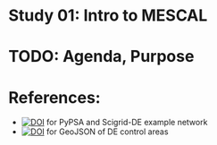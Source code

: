 # Study 01: Intro to MESCAL


# TODO: Agenda, Purpose

# References:
- [![DOI](https://zenodo.org/badge/DOI/10.5281/zenodo.14824654.svg)](https://doi.org/10.5281/zenodo.14824654) for PyPSA and Scigrid-DE example network
- [![DOI](https://zenodo.org/badge/DOI/10.5281/zenodo.7530196.svg)](https://doi.org/10.5281/zenodo.7530196) for GeoJSON of DE control areas
